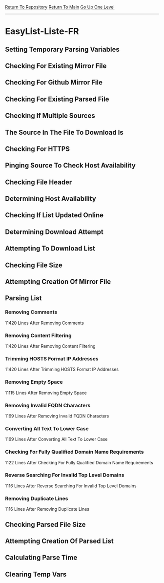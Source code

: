 [Return To Repository](https://github.com/deathbybandaid/piholeparser/)
[Return To Main](https://github.com/deathbybandaid/piholeparser/blob/master/RecentRunLogs/Mainlog.md)
[Go Up One Level](https://github.com/deathbybandaid/piholeparser/blob/master/RecentRunLogs/TopLevelScripts/30-Processing-Blacklists.md)
____________________________________
# EasyList-Liste-FR
## Setting Temporary Parsing Variables
## Checking For Existing Mirror File
## Checking For Github Mirror File
## Checking For Existing Parsed File
## Checking If Multiple Sources
## The Source In The File To Download Is
## Checking For HTTPS
## Pinging Source To Check Host Availability
## Checking File Header
## Determining Host Availability
## Checking If List Updated Online
## Determining Download Attempt
## Attempting To Download List
## Checking File Size
## Attempting Creation Of Mirror File
## Parsing List
### Removing Comments
11420 Lines After Removing Comments
### Removing Content Filtering
11420 Lines After Removing Content Filtering
### Trimming HOSTS Format IP Addresses
11420 Lines After Trimming HOSTS Format IP Addresses
### Removing Empty Space
11115 Lines After Removing Empty Space
### Removing Invalid FQDN Characters
1169 Lines After Removing Invalid FQDN Characters
### Converting All Text To Lower Case
1169 Lines After Converting All Text To Lower Case
### Checking For Fully Qualified Domain Name Requirements
1122 Lines After Checking For Fully Qualified Domain Name Requirements
### Reverse Searching For Invalid Top Level Domains
1116 Lines After Reverse Searching For Invalid Top Level Domains
### Removing Duplicate Lines
1116 Lines After Removing Duplicate Lines
## Checking Parsed File Size
## Attempting Creation Of Parsed List
## Calculating Parse Time
## Clearing Temp Vars
